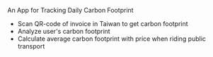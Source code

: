 An App for Tracking Daily Carbon Footprint

- Scan QR-code of invoice in Taiwan to get carbon footprint
- Analyze user's carbon footprint
- Calculate average carbon footprint with price when riding public transport



